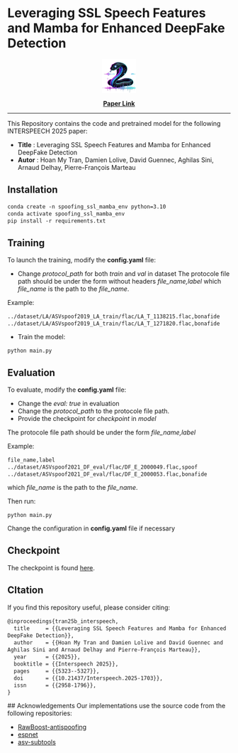 # Leveraging SSL Speech Features and Mamba for Enhanced DeepFake Detection

<!-- markdownlint-disable first-line-h1 -->
<!-- markdownlint-disable html -->
<!-- markdownlint-disable no-duplicate-header -->

<div align="center">
  <img src="mamba.png" width="15%" alt="spoofing_ssl_mamba" />
</div>
<div align="center" style="line-height: 1;">

  <br>
  <a href="https://www.isca-archive.org/interspeech_2025/tran25b_interspeech.html"><b>Paper Link</b></a>
</div>

<hr>

This Repository contains the code and pretrained model for the following INTERSPEECH 2025 paper:

* **Title** : Leveraging SSL Speech Features and Mamba for Enhanced DeepFake Detection
* **Autor** : Hoan My Tran, Damien Lolive, David Guennec, Aghilas Sini, Arnaud Delhay, Pierre-François Marteau


## Installation

```
conda create -n spoofing_ssl_mamba_env python=3.10
conda activate spoofing_ssl_mamba_env
pip install -r requirements.txt
```
## Training

To launch the training, modify the **config.yaml** file:
- Change *protocol_path* for both *train* and *val* in dataset
The protocole file path should be under the form without headers
*file_name,label*
which *file_name* is the path to the *file_name*.

Example:

```
../dataset/LA/ASVspoof2019_LA_train/flac/LA_T_1138215.flac,bonafide
../dataset/LA/ASVspoof2019_LA_train/flac/LA_T_1271820.flac,bonafide
```
- Train the model:
```
python main.py
```
## Evaluation

To evaluate, modify the **config.yaml** file:
- Change the *eval: true* in evaluation
- Change the *protocol_path* to the protocole file path.
- Provide the checkpoint for *checkpoint* in *model*

The protocole file path should be under the form
*file_name,label*

Example:

```
file_name,label
../dataset/ASVspoof2021_DF_eval/flac/DF_E_2000049.flac,spoof
../dataset/ASVspoof2021_DF_eval/flac/DF_E_2000053.flac,bonafide
```


which *file_name* is the path to the *file_name*.

Then run:
```
python main.py
```

Change the configuration in **config.yaml** file if necessary

## Checkpoint
The checkpoint is found [here](https://huggingface.co/hoanmyTran/ssl_spoofing_mamba).


## CItation
If you find this repository useful, please consider citing:
```
@inproceedings{tran25b_interspeech,
  title     = {{Leveraging SSL Speech Features and Mamba for Enhanced DeepFake Detection}},
  author    = {{Hoan My Tran and Damien Lolive and David Guennec and Aghilas Sini and Arnaud Delhay and Pierre-François Marteau}},
  year      = {{2025}},
  booktitle = {{Interspeech 2025}},
  pages     = {{5323--5327}},
  doi       = {{10.21437/Interspeech.2025-1703}},
  issn      = {{2958-1796}},
}
```

## Acknowledgements
Our implementations use the source code from the following repositories:

- [RawBoost-antispoofing](https://github.com/TakHemlata/RawBoost-antispoofing)
- [espnet](https://github.com/espnet/espnet)
- [asv-subtools](https://github.com/Snowdar/asv-subtools)
